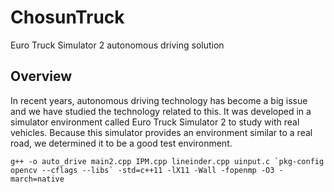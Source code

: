 # ChosunTruck
Euro Truck Simulator 2 autonomous driving solution

## Overview
In recent years, autonomous driving technology has become a big issue and we have studied the technology related to this.
It was developed in a simulator environment called Euro Truck Simulator 2 to study with real vehicles.
Because this simulator provides an environment similar to a real road, we determined it to be a good test environment.

```
g++ -o auto_drive main2.cpp IPM.cpp lineinder.cpp uinput.c `pkg-config opencv --cflags --libs` -std=c++11 -lX11 -Wall -fopenmp -O3 -march=native
```
